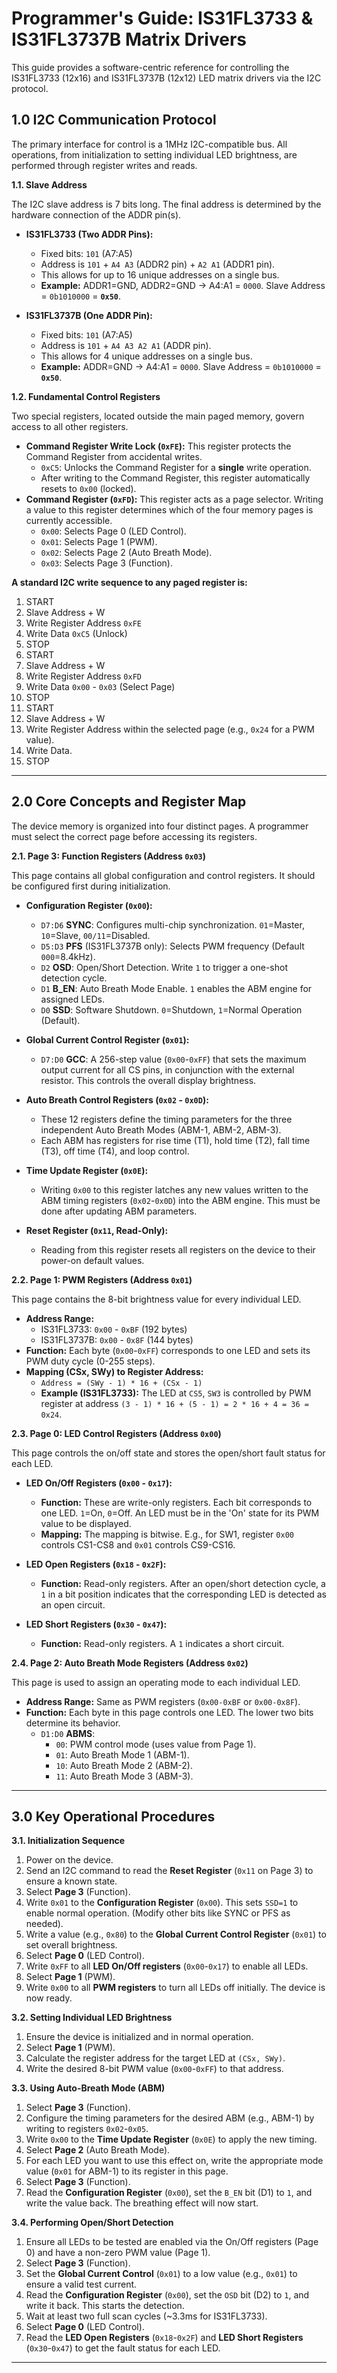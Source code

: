 # **Programmer's Guide: IS31FL3733 & IS31FL3737B Matrix Drivers**

This guide provides a software-centric reference for controlling the IS31FL3733 (12x16) and IS31FL3737B (12x12) LED matrix drivers via the I2C protocol.

## **1.0 I2C Communication Protocol**

The primary interface for control is a 1MHz I2C-compatible bus. All operations, from initialization to setting individual LED brightness, are performed through register writes and reads.

**1.1. Slave Address**

The I2C slave address is 7 bits long. The final address is determined by the hardware connection of the ADDR pin(s).

* **IS31FL3733 (Two ADDR Pins):**
  * Fixed bits: `101` (A7:A5)
  * Address is `101` + `A4 A3` (ADDR2 pin) + `A2 A1` (ADDR1 pin).
  * This allows for up to 16 unique addresses on a single bus.
  * **Example:** ADDR1=GND, ADDR2=GND -> A4:A1 = `0000`. Slave Address = `0b1010000` = **`0x50`**.

* **IS31FL3737B (One ADDR Pin):**
  * Fixed bits: `101` (A7:A5)
  * Address is `101` + `A4 A3 A2 A1` (ADDR pin).
  * This allows for 4 unique addresses on a single bus.
  * **Example:** ADDR=GND -> A4:A1 = `0000`. Slave Address = `0b1010000` = **`0x50`**.

**1.2. Fundamental Control Registers**

Two special registers, located outside the main paged memory, govern access to all other registers.

* **Command Register Write Lock (`0xFE`):** This register protects the Command Register from accidental writes.
  * `0xC5`: Unlocks the Command Register for a **single** write operation.
  * After writing to the Command Register, this register automatically resets to `0x00` (locked).
* **Command Register (`0xFD`):** This register acts as a page selector. Writing a value to this register determines which of the four memory pages is currently accessible.
  * `0x00`: Selects Page 0 (LED Control).
  * `0x01`: Selects Page 1 (PWM).
  * `0x02`: Selects Page 2 (Auto Breath Mode).
  * `0x03`: Selects Page 3 (Function).

**A standard I2C write sequence to any paged register is:**
1. START
2. Slave Address + W
3. Write Register Address `0xFE`
4. Write Data `0xC5` (Unlock)
5. STOP
6. START
7. Slave Address + W
8. Write Register Address `0xFD`
9. Write Data `0x00` - `0x03` (Select Page)
10. STOP
11. START
12. Slave Address + W
13. Write Register Address within the selected page (e.g., `0x24` for a PWM value).
14. Write Data.
15. STOP

---

## **2.0 Core Concepts and Register Map**

The device memory is organized into four distinct pages. A programmer must select the correct page before accessing its registers.

**2.1. Page 3: Function Registers (Address `0x03`)**

This page contains all global configuration and control registers. It should be configured first during initialization.

* **Configuration Register (`0x00`):**
  * `D7:D6` **SYNC**: Configures multi-chip synchronization. `01`=Master, `10`=Slave, `00/11`=Disabled.
  * `D5:D3` **PFS** (IS31FL3737B only): Selects PWM frequency (Default `000`=8.4kHz).
  * `D2` **OSD**: Open/Short Detection. Write `1` to trigger a one-shot detection cycle.
  * `D1` **B_EN**: Auto Breath Mode Enable. `1` enables the ABM engine for assigned LEDs.
  * `D0` **SSD**: Software Shutdown. `0`=Shutdown, `1`=Normal Operation (Default).

* **Global Current Control Register (`0x01`):**
  * `D7:D0` **GCC**: A 256-step value (`0x00`-`0xFF`) that sets the maximum output current for all CS pins, in conjunction with the external resistor. This controls the overall display brightness.

* **Auto Breath Control Registers (`0x02` - `0x0D`):**
  * These 12 registers define the timing parameters for the three independent Auto Breath Modes (ABM-1, ABM-2, ABM-3).
  * Each ABM has registers for rise time (T1), hold time (T2), fall time (T3), off time (T4), and loop control.

* **Time Update Register (`0x0E`):**
  * Writing `0x00` to this register latches any new values written to the ABM timing registers (`0x02`-`0x0D`) into the ABM engine. This must be done after updating ABM parameters.

* **Reset Register (`0x11`, Read-Only):**
  * Reading from this register resets all registers on the device to their power-on default values.

**2.2. Page 1: PWM Registers (Address `0x01`)**

This page contains the 8-bit brightness value for every individual LED.

* **Address Range:**
  * IS31FL3733: `0x00` - `0xBF` (192 bytes)
  * IS31FL3737B: `0x00` - `0x8F` (144 bytes)
* **Function:** Each byte (`0x00`-`0xFF`) corresponds to one LED and sets its PWM duty cycle (0-255 steps).
* **Mapping (CSx, SWy) to Register Address:**
  * `Address = (SWy - 1) * 16 + (CSx - 1)`
  * **Example (IS31FL3733):** The LED at `CS5`, `SW3` is controlled by PWM register at address `(3 - 1) * 16 + (5 - 1) = 2 * 16 + 4 = 36 = 0x24`.

**2.3. Page 0: LED Control Registers (Address `0x00`)**

This page controls the on/off state and stores the open/short fault status for each LED.

* **LED On/Off Registers (`0x00` - `0x17`):**
  * **Function:** These are write-only registers. Each bit corresponds to one LED. `1`=On, `0`=Off. An LED must be in the 'On' state for its PWM value to be displayed.
  * **Mapping:** The mapping is bitwise. E.g., for SW1, register `0x00` controls CS1-CS8 and `0x01` controls CS9-CS16.

* **LED Open Registers (`0x18` - `0x2F`):**
  * **Function:** Read-only registers. After an open/short detection cycle, a `1` in a bit position indicates that the corresponding LED is detected as an open circuit.

* **LED Short Registers (`0x30` - `0x47`):**
  * **Function:** Read-only registers. A `1` indicates a short circuit.

**2.4. Page 2: Auto Breath Mode Registers (Address `0x02`)**

This page is used to assign an operating mode to each individual LED.

* **Address Range:** Same as PWM registers (`0x00-0xBF` or `0x00-0x8F`).
* **Function:** Each byte in this page controls one LED. The lower two bits determine its behavior.
  * `D1:D0` **ABMS**:
    * `00`: PWM control mode (uses value from Page 1).
    * `01`: Auto Breath Mode 1 (ABM-1).
    * `10`: Auto Breath Mode 2 (ABM-2).
    * `11`: Auto Breath Mode 3 (ABM-3).

---

## **3.0 Key Operational Procedures**

**3.1. Initialization Sequence**
1. Power on the device.
2. Send an I2C command to read the **Reset Register** (`0x11` on Page 3) to ensure a known state.
3. Select **Page 3** (Function).
4. Write `0x01` to the **Configuration Register** (`0x00`). This sets `SSD=1` to enable normal operation. (Modify other bits like SYNC or PFS as needed).
5. Write a value (e.g., `0x80`) to the **Global Current Control Register** (`0x01`) to set overall brightness.
6. Select **Page 0** (LED Control).
7. Write `0xFF` to all **LED On/Off registers** (`0x00`-`0x17`) to enable all LEDs.
8. Select **Page 1** (PWM).
9. Write `0x00` to all **PWM registers** to turn all LEDs off initially. The device is now ready.

**3.2. Setting Individual LED Brightness**
1. Ensure the device is initialized and in normal operation.
2. Select **Page 1** (PWM).
3. Calculate the register address for the target LED at `(CSx, SWy)`.
4. Write the desired 8-bit PWM value (`0x00`-`0xFF`) to that address.

**3.3. Using Auto-Breath Mode (ABM)**
1. Select **Page 3** (Function).
2. Configure the timing parameters for the desired ABM (e.g., ABM-1) by writing to registers `0x02`-`0x05`.
3. Write `0x00` to the **Time Update Register** (`0x0E`) to apply the new timing.
4. Select **Page 2** (Auto Breath Mode).
5. For each LED you want to use this effect on, write the appropriate mode value (`0x01` for ABM-1) to its register in this page.
6. Select **Page 3** (Function).
7. Read the **Configuration Register** (`0x00`), set the `B_EN` bit (D1) to `1`, and write the value back. The breathing effect will now start.

**3.4. Performing Open/Short Detection**
1. Ensure all LEDs to be tested are enabled via the On/Off registers (Page 0) and have a non-zero PWM value (Page 1).
2. Select **Page 3** (Function).
3. Set the **Global Current Control** (`0x01`) to a low value (e.g., `0x01`) to ensure a valid test current.
4. Read the **Configuration Register** (`0x00`), set the `OSD` bit (D2) to `1`, and write it back. This starts the detection.
5. Wait at least two full scan cycles (~3.3ms for IS31FL3733).
6. Select **Page 0** (LED Control).
7. Read the **LED Open Registers** (`0x18`-`0x2F`) and **LED Short Registers** (`0x30`-`0x47`) to get the fault status for each LED.

---

